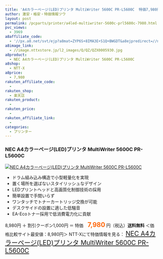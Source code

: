 ```yaml
---
title: 'A4カラーページ(LED)プリンタ MultiWriter 5600C PR-L5600C  特価7,980円！送料込！'
author: 激安・格安・特価情報ツウ
layout: post
permalink: /pcparts/printer/a4led-multiwriter-5600c-prl5600c-7980.html
pvc_views:
  - 3969
a8affiliate_code:
  - '//px.a8.net/svt/ejp?a8mat=ZYP6S+8IMA3E+S1Q+BWGDT&a8ejpredirect=//nttxstore.jp/_II_R-13717475'
a8image_link:
  - //image.nttxstore.jp/l2_images/Q/QZ/QZX0005930.jpg
a8product:
  - NEC A4カラーページ(LED)プリンタ MultiWriter 5600C PR-L5600C
a8shop:
  - NTT-X
a8price:
  - 7,980
rakuten_affiliate_code:
  -
rakuten_shop:
  - 楽天店
rakuten_product:
  -
rakuten_price:
  -
rakuten_affiliate_link:
  -
categories:
  - プリンター
---
```

### NEC A4カラーページ(LED)プリンタ MultiWriter 5600C PR-L5600C

<div class="img-bg2 img_L">
  <a title="NEC A4カラーページ(LED)プリンタ MultiWriter 5600C PR-L5600C" href="//px.a8.net/svt/ejp?a8mat=ZYP6S+8IMA3E+S1Q+BWGDT&a8ejpredirect=//nttxstore.jp/_II_R-13717475" target="_blank"><img src="//i2.wp.com/image.nttxstore.jp/l2_images/Q/QZ/QZX0005930.jpg?resize=120%2C120" border="0" alt="NEC A4カラーページ(LED)プリンタ MultiWriter 5600C PR-L5600C" style="border: 0pt none;" data-recalc-dims="1" /></a>
</div>

<!--more-->

  * ドラム組み込み構造で小型軽量化を実現
  * 置く場所を選ばないスタイリッシュなデザイン
  * LEDプリントヘッドと高画質化制御技術の採用
  * 簡単設置で手間いらず
  * ワンタッチでトナーカートリッジ交換が可能
  * デスクサイドの設置に適した低騒音
  * EA-Ecoトナー採用で低消費電力化に貢献

8,980円 ＋ 割引クーポン1,000円 ＝ 特価　<span style="color: #ff6600; font-size: 150%;"><strong>7,980</strong></span> 円（税込）**送料無料**
＜価格比較サイト最安値：8,980円＞
NTT-Xにて特価情報を見る： <span style="font-size: 150%;"><a href="//px.a8.net/svt/ejp?a8mat=ZYP6S+8IMA3E+S1Q+BWGDT&a8ejpredirect=//nttxstore.jp/_II_R-13717475" target="_blank">NEC A4カラーページ(LED)プリンタ MultiWriter 5600C PR-L5600C</a></span>